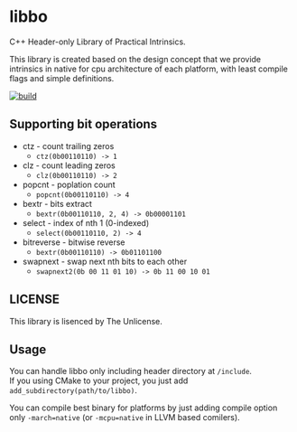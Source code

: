 # libbo

C++ Header-only Library of Practical Intrinsics.

This library is created based on the design concept that we provide intrinsics in native for cpu architecture of each platform, with least compile flags and simple definitions.

[![build](https://github.com/MatsuTaku/libbo/actions/workflows/cmake_test.yml/badge.svg)](https://github.com/MatsuTaku/libbo/actions/workflows/cmake_test.yml)

## Supporting bit operations

  - ctz - count trailing zeros
    - `ctz(0b00110110) -> 1`
  - clz - count leading zeros
    - `clz(0b00110110) -> 2`
  - popcnt - poplation count
    - `popcnt(0b00110110) -> 4`
  - bextr - bits extract
    - `bextr(0b00110110, 2, 4) -> 0b00001101`
  - select - index of nth 1 (0-indexed)
    - `select(0b00110110, 2) -> 4`
  - bitreverse - bitwise reverse
    - `bextr(0b00110110) -> 0b01101100`
  - swapnext - swap next nth bits to each other
    - `swapnext2(0b 00 11 01 10) -> 0b 11 00 10 01`
  
  ## LICENSE
  This library is lisenced by The Unlicense.
  
  ## Usage
  You can handle libbo only including header directory at `/include`.</br>
  If you using CMake to your project, you just add `add_subdirectory(path/to/libbo)`.
  
  You can compile best binary for platforms by just adding compile option only `-march=native` (or `-mcpu=native` in LLVM based comilers).
  
